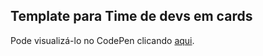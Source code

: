 ## Template para Time de devs em cards

Pode visualizá-lo no CodePen clicando [aqui](https://codepen.io/evenilsonliandro/full/oNzmJKG).